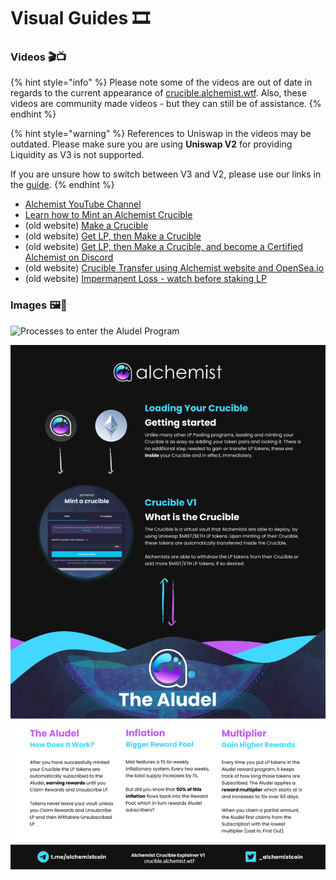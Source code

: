 # Visual Guides 🎞

### **Videos 🎬📺**

{% hint style="info" %}
Please note some of the videos are out of date in regards to the current appearance of [crucible.alchemist.wtf](http://crucible.alchemist.wtf/). Also, these videos are community made videos - but they can still be of assistance.
{% endhint %}

{% hint style="warning" %}
References to Uniswap in the videos may be outdated. Please make sure you are using **Uniswap V2** for providing Liquidity as V3 is not supported.

If you are unsure how to switch between V3 and V2, please use our links in the [guide](../acquiring-and-subscribing.md).
{% endhint %}

* [Alchemist YouTube Channel](https://www.youtube.com/channel/UCIs4LugynLei2TN__lJh-6Q)
* [Learn how to Mint an Alchemist Crucible](https://www.youtube.com/watch?v=SnnA4NBluDI)
* \(old website\) [Make a Crucible](https://www.youtube.com/watch?v=Rl9Rf-3Sp-8)
* \(old website\) [Get LP, then Make a Crucible](https://www.youtube.com/watch?v=Ga1qcQ6x3as)
* \(old website\) [Get LP, then Make a Crucible, and become a Certified Alchemist on Discord](https://www.youtube.com/watch?v=k7MO1QpqCds)
* \(old website\) [Crucible Transfer using Alchemist website and OpenSea.io](https://www.youtube.com/watch?v=i2MCYimelBM)
* \(old website\) [Impermanent Loss - watch before staking LP](https://www.youtube.com/watch?v=8XJ1MSTEuU0)

### **Images 🖼🎨**

![Processes to enter the Aludel Program](https://i.imgur.com/7sK0Jr2.png)

![The idea behind the Audel](../.gitbook/assets/visual-guide-2-after.jpg)



